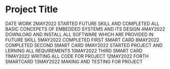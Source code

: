 

# Project Title

DATE                   WORK
2MAY2022              STARTED FUTURE SKILL AND COMPLETED ALL BASIC CONCEPETS OF EMBEDDED SYSTEMS AND ITS DESIGN
4MAY2022              DOWNLOAD AND INSTALL ALL SOFTWARE WHICH ARE PROVIDED IN FUTURE SKILL
5MAY2022              COMPLETED FIRST SMART CARD
8MAY2022              COMPLETED SECOND SMART CARD
9MAY2022              STARTED PROJECT AND LERNING ALL REQUIREMENTS
10MAY2022             THIRD SMART CARD
11MAY2022             WRITING ALL CODE FOR PROJECT
12MAY2022             FORTH SMARTCARD 
13MAY2022             MAKING AND TESTING FOR PROJECT
